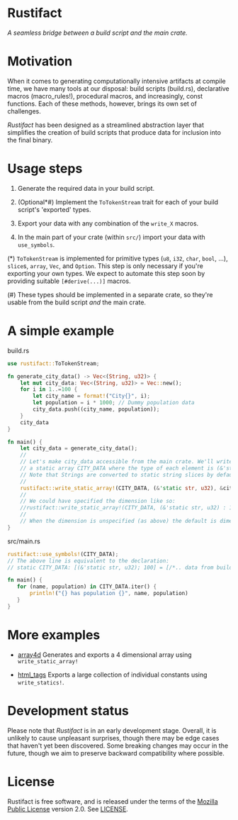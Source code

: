 # Rustifact
_A seamless bridge between a build script and the main crate._

# Motivation
When it comes to generating computationally intensive artifacts at compile time, we have
many tools at our disposal: build scripts (build.rs), declarative macros (macro_rules!),
procedural macros, and increasingly, const functions. Each of these methods, however,
brings its own set of challenges.

*Rustifact* has been designed as a streamlined abstraction layer that simplifies the creation of build scripts
that produce data for inclusion into the final binary.

# Usage steps
1. Generate the required data in your build script.

2. (Optional*#) Implement the `ToTokenStream` trait for each of your build script's 'exported' types.

3. Export your data with any combination of the `write_X` macros.

4. In the main part of your crate (within `src/`) import your data with `use_symbols`.

(*) `ToTokenStream` is implemented for primitive types (`u8`, `i32`, `char`, `bool`, ...),
`slice`s, `array`, `Vec`, and `Option`. This step is only necessary if you're exporting your
own types. We expect to automate this step soon by providing suitable `[#derive(...)]` macros.

(#) These types should be implemented in a separate crate, so they're usable from the build script
_and_ the main crate.

# A simple example
build.rs
```rust
use rustifact::ToTokenStream;

fn generate_city_data() -> Vec<(String, u32)> {
    let mut city_data: Vec<(String, u32)> = Vec::new();
    for i in 1..=100 {
        let city_name = format!("City{}", i);
        let population = i * 1000; // Dummy population data
        city_data.push((city_name, population));
    }
    city_data
}

fn main() {
    let city_data = generate_city_data();
    //
    // Let's make city_data accessible from the main crate. We'll write it to
    // a static array CITY_DATA where the type of each element is (&'static str, u32).
    // Note that Strings are converted to static string slices by default.
    //
    rustifact::write_static_array!(CITY_DATA, (&'static str, u32), &city_data);
    //
    // We could have specified the dimension like so:
    //rustifact::write_static_array!(CITY_DATA, (&'static str, u32) : 1, &city_data);
    //
    // When the dimension is unspecified (as above) the default is dimension 1.
}
```

src/main.rs
```rust
rustifact::use_symbols!(CITY_DATA);
// The above line is equivalent to the declaration:
// static CITY_DATA: [(&'static str, u32); 100] = [/*.. data from build.rs */];

fn main() {
   for (name, population) in CITY_DATA.iter() {
       println!("{} has population {}", name, population)
   }
}
```

# More examples

* [array4d](examples/array4d) Generates and exports a 4 dimensional array using `write_static_array!`

* [html_tags](examples/html_tags) Exports a large collection of individual constants using `write_statics!`.


# Development status
Please note that _Rustifact_ is in an early development stage.  Overall, it is unlikely to
cause unpleasant surprises, though there may be edge cases that haven't yet been discovered.
Some breaking changes may occur in the future, though we aim to preserve backward compatibility
where possible.

# License
Rustifact is free software, and is released under the terms of the [Mozilla Public License](https://www.mozilla.org/en-US/MPL/) version 2.0. See [LICENSE](LICENSE).
